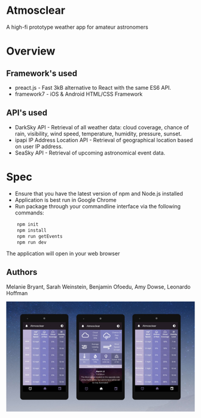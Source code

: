# Atmosclear
A high-fi prototype weather app for amateur astronomers

Overview
======

Framework's used
------
* preact.js - Fast 3kB alternative to React with the same ES6 API.
* framework7 - iOS & Android HTML/CSS Framework


API's used
------
* DarkSky API - Retrieval of all weather data: cloud coverage, chance of rain, visibility, wind speed, temperature, humidity, pressure, sunset.
* ipapi IP Address Location API - Retrieval of geographical location based on user IP address.
* SeaSky API - Retrieval of upcoming astronomical event data.

Spec
====
* Ensure that you have the latest version of npm and Node.js installed
* Application is best run in Google Chrome
* Run package through your commandline interface via the following commands:
```
	npm init
	npm install
	npm run getEvents
	npm run dev
```
The application will open in your web browser

Authors
-------
Melanie Bryant, Sarah Weinstein, Benjamin Ofoedu, Amy Dowse, Leonardo Hoffman

![Image](Frames.jpg)
